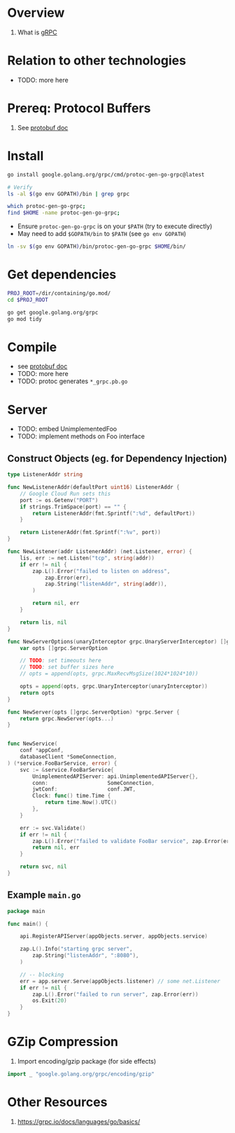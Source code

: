 # Overview
1. What is [gRPC](https://grpc.io/docs/languages/go/basics/)


# Relation to other technologies
- TODO: more here


# Prereq: Protocol Buffers
1. See [protobuf doc](./protobuf.md)


# Install
```bash
go install google.golang.org/grpc/cmd/protoc-gen-go-grpc@latest

# Verify
ls -al $(go env GOPATH)/bin | grep grpc

which protoc-gen-go-grpc;
find $HOME -name protoc-gen-go-grpc;
```
- Ensure `protoc-gen-go-grpc` is on your `$PATH` (try to execute directly)
- May need to add `$GOPATH/bin` to `$PATH` (see `go env GOPATH`)
```bash
ln -sv $(go env GOPATH)/bin/protoc-gen-go-grpc $HOME/bin/
```

# Get dependencies
```bash
PROJ_ROOT=/dir/containing/go.mod/
cd $PROJ_ROOT

go get google.golang.org/grpc
go mod tidy
```


# Compile
- see [protobuf doc](./protobuf.md)
- TODO: more here
- TODO: protoc generates `*_grpc.pb.go`


# Server
- TODO: embed UnimplementedFoo
- TODO: implement methods on Foo interface

## Construct Objects (eg. for Dependency Injection)
```go
type ListenerAddr string

func NewListenerAddr(defaultPort uint16) ListenerAddr {
	// Google Cloud Run sets this
	port := os.Getenv("PORT")
	if strings.TrimSpace(port) == "" {
		return ListenerAddr(fmt.Sprintf(":%d", defaultPort))
	}

	return ListenerAddr(fmt.Sprintf(":%v", port))
}

func NewListener(addr ListenerAddr) (net.Listener, error) {
	lis, err := net.Listen("tcp", string(addr))
	if err != nil {
		zap.L().Error("failed to listen on address",
			zap.Error(err),
			zap.String("listenAddr", string(addr)),
		)

		return nil, err
	}

	return lis, nil
}

func NewServerOptions(unaryInterceptor grpc.UnaryServerInterceptor) []grpc.ServerOption {
	var opts []grpc.ServerOption

	// TODO: set timeouts here
	// TODO: set buffer sizes here
	// opts = append(opts, grpc.MaxRecvMsgSize(1024*1024*10))

	opts = append(opts, grpc.UnaryInterceptor(unaryInterceptor))
	return opts
}

func NewServer(opts []grpc.ServerOption) *grpc.Server {
	return grpc.NewServer(opts...)
}


func NewService(
	conf *appConf,
	databaseClient *SomeConnection,
) (*service.FooBarService, error) {
	svc := &service.FooBarService{
		UnimplementedAPIServer: api.UnimplementedAPIServer{},
		conn:                   SomeConnection,
		jwtConf:                conf.JWT,
		Clock: func() time.Time {
			return time.Now().UTC()
		},
	}

	err := svc.Validate()
	if err != nil {
		zap.L().Error("failed to validate FooBar service", zap.Error(err))
		return nil, err
	}

	return svc, nil
}
```


## Example `main.go`
```go
package main

func main() {

	api.RegisterAPIServer(appObjects.server, appObjects.service)

	zap.L().Info("starting grpc server",
		zap.String("listenAddr", ":8080"),
	)

	// -- blocking
	err = app.server.Serve(appObjects.listener) // some net.Listener
	if err != nil {
		zap.L().Error("failed to run server", zap.Error(err))
		os.Exit(20)
	}
}

```


# GZip Compression
1. Import encoding/gzip package (for side effects)
```go
import _ "google.golang.org/grpc/encoding/gzip"
```


# Other Resources
1. https://grpc.io/docs/languages/go/basics/
